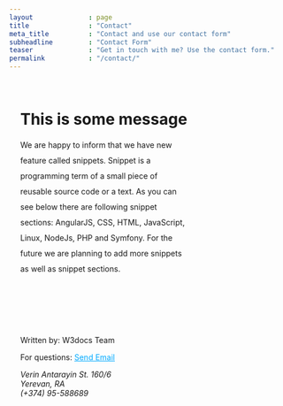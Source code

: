 ```yaml
---
layout              : page
title               : "Contact"
meta_title          : "Contact and use our contact form"
subheadline         : "Contact Form"
teaser              : "Get in touch with me? Use the contact form."
permalink           : "/contact/"
---
```


<html>
  <head>
    <style>
      .main-content {
        width: 60%;
        height: 400px;
        padding: 20px;
        line-height: 28px;
      }
      footer {
        padding: 10px 20px;
      }
      a {
        color: #00aaff;
      }
    </style>
  </head>
  <body>
    <div class="main-content">
      <h1>This is some message</h1>
      <p>We are happy to inform that we have new feature called snippets. Snippet is a programming term of a small piece of reusable source code or a text. As you can see below there are following snippet sections: AngularJS, CSS, HTML, JavaScript, Linux, NodeJs, PHP and Symfony. For the future we are planning to add more snippets as well as snippet sections.</p>
    </div>
    <footer>
      <p>Written by: W3docs Team</p>
      <p>For questions:
        <a href="mailto:info@w3docs.com?cc=secondemail@example.com, anotheremail@example.com, &bcc=lastemail@example.com&subject=Mail from our Website&body=Dear W3docs Team">Send Email</a>
        <address>
        Verin Antarayin St. 160/6<br/>
        Yerevan, RA<br/>
        (+374) 95-588689
      </address>
    </footer>
  </body>
</html>